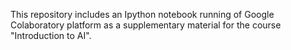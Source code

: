 This repository includes an Ipython notebook running of Google Colaboratory platform as a supplementary material for the course "Introduction to AI".

